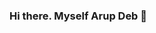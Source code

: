 ### Hi there. Myself Arup Deb 👋

<!--
**Arup Deb** is a ✨ _special_ ✨ repository because its `README.md` (this file) appears on your GitHub profile.

Here are some ideas to get you started:

- 🔭 I’m currently working on Web Development and Compititive Programming...
- 🌱 I’m currently learning c, c++ and DSA , JS ...
- 👯 I’m looking to collaborate on compititive world...
- 🤔 I’m looking for help with  ...
- 📫 How to reach me: linkedin https://www.linkedin.com/in/arup-deb-581207203/Arup Deb , Gmail:- arupdeb20010@gmail.com   ...

